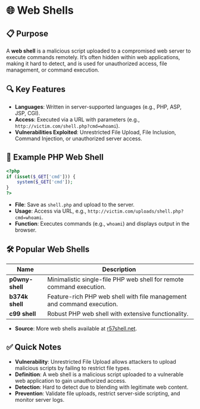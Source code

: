 # 🌐 Web Shells

## 📋 Purpose

A **web shell** is a malicious script uploaded to a compromised web server to execute commands remotely. It’s often hidden within web applications, making it hard to detect, and is used for unauthorized access, file management, or command execution.

## 🔍 Key Features

- **Languages**: Written in server-supported languages (e.g., PHP, ASP, JSP, CGI).
- **Access**: Executed via a URL with parameters (e.g., `http://victim.com/shell.php?cmd=whoami`).
- **Vulnerabilities Exploited**: Unrestricted File Upload, File Inclusion, Command Injection, or unauthorized server access.

## 🚀 Example PHP Web Shell

```php
<?php
if (isset($_GET['cmd'])) {
    system($_GET['cmd']);
}
?>
```

- **File**: Save as `shell.php` and upload to the server.
- **Usage**: Access via URL, e.g., `http://victim.com/uploads/shell.php?cmd=whoami`.
- **Function**: Executes commands (e.g., `whoami`) and displays output in the browser.

## 🛠 Popular Web Shells

|Name|Description|
|---|---|
|**p0wny-shell**|Minimalistic single-file PHP web shell for remote command execution.|
|**b374k shell**|Feature-rich PHP web shell with file management and command execution.|
|**c99 shell**|Robust PHP web shell with extensive functionality.|

- **Source**: More web shells available at [r57shell.net](https://www.r57shell.net/).

## ✅ Quick Notes

- **Vulnerability**: Unrestricted File Upload allows attackers to upload malicious scripts by failing to restrict file types.
- **Definition**: A web shell is a malicious script uploaded to a vulnerable web application to gain unauthorized access.
- **Detection**: Hard to detect due to blending with legitimate web content.
- **Prevention**: Validate file uploads, restrict server-side scripting, and monitor server logs.